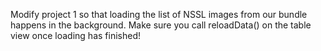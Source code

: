 Modify project 1 so that loading the list of NSSL images from our bundle happens in the background. Make sure you call reloadData() on the table view once loading has finished!
